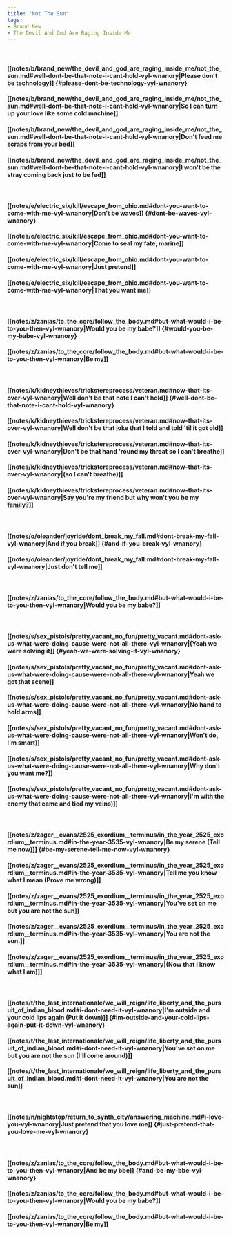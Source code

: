 ```yaml
---
title: "Not The Sun"
tags:
- Brand New
- The Devil And God Are Raging Inside Me
---
```

&nbsp;
#### [[notes/b/brand_new/the_devil_and_god_are_raging_inside_me/not_the_sun.md#well-dont-be-that-note-i-cant-hold-vyl-wnanory|Please don't be technology]] {#please-dont-be-technology-vyl-wnanory}
#### [[notes/b/brand_new/the_devil_and_god_are_raging_inside_me/not_the_sun.md#well-dont-be-that-note-i-cant-hold-vyl-wnanory|So I can turn up your love like some cold machine]]
#### [[notes/b/brand_new/the_devil_and_god_are_raging_inside_me/not_the_sun.md#well-dont-be-that-note-i-cant-hold-vyl-wnanory|Don't feed me scraps from your bed]]
#### [[notes/b/brand_new/the_devil_and_god_are_raging_inside_me/not_the_sun.md#well-dont-be-that-note-i-cant-hold-vyl-wnanory|I won't be the stray coming back just to be fed]]
&nbsp;
#### [[notes/e/electric_six/kill/escape_from_ohio.md#dont-you-want-to-come-with-me-vyl-wnanory|Don't be waves]] {#dont-be-waves-vyl-wnanory}
#### [[notes/e/electric_six/kill/escape_from_ohio.md#dont-you-want-to-come-with-me-vyl-wnanory|Come to seal my fate, marine]]
#### [[notes/e/electric_six/kill/escape_from_ohio.md#dont-you-want-to-come-with-me-vyl-wnanory|Just pretend]]
#### [[notes/e/electric_six/kill/escape_from_ohio.md#dont-you-want-to-come-with-me-vyl-wnanory|That you want me]]
&nbsp;
#### [[notes/z/zanias/to_the_core/follow_the_body.md#but-what-would-i-be-to-you-then-vyl-wnanory|Would you be my babe?]] {#would-you-be-my-babe-vyl-wnanory}
#### [[notes/z/zanias/to_the_core/follow_the_body.md#but-what-would-i-be-to-you-then-vyl-wnanory|Be my]]
&nbsp;
#### [[notes/k/kidneythieves/trickstereprocess/veteran.md#now-that-its-over-vyl-wnanory|Well don't be that note I can't hold]] {#well-dont-be-that-note-i-cant-hold-vyl-wnanory}
#### [[notes/k/kidneythieves/trickstereprocess/veteran.md#now-that-its-over-vyl-wnanory|Well don't be that joke that I told and told 'til it got old]]
#### [[notes/k/kidneythieves/trickstereprocess/veteran.md#now-that-its-over-vyl-wnanory|Don't be that hand 'round my throat so I can't breathe]]
#### [[notes/k/kidneythieves/trickstereprocess/veteran.md#now-that-its-over-vyl-wnanory|(so I can't breathe)]]
#### [[notes/k/kidneythieves/trickstereprocess/veteran.md#now-that-its-over-vyl-wnanory|Say you're my friend but why won't you be my family?]]
&nbsp;
#### [[notes/o/oleander/joyride/dont_break_my_fall.md#dont-break-my-fall-vyl-wnanory|And if you break]] {#and-if-you-break-vyl-wnanory}
#### [[notes/o/oleander/joyride/dont_break_my_fall.md#dont-break-my-fall-vyl-wnanory|Just don't tell me]]
&nbsp;
#### [[notes/z/zanias/to_the_core/follow_the_body.md#but-what-would-i-be-to-you-then-vyl-wnanory|Would you be my babe?]]
&nbsp;
#### [[notes/s/sex_pistols/pretty_vacant_no_fun/pretty_vacant.md#dont-ask-us-what-were-doing-cause-were-not-all-there-vyl-wnanory|(Yeah we were solving it]] {#yeah-we-were-solving-it-vyl-wnanory}
#### [[notes/s/sex_pistols/pretty_vacant_no_fun/pretty_vacant.md#dont-ask-us-what-were-doing-cause-were-not-all-there-vyl-wnanory|Yeah we got that scene]]
#### [[notes/s/sex_pistols/pretty_vacant_no_fun/pretty_vacant.md#dont-ask-us-what-were-doing-cause-were-not-all-there-vyl-wnanory|No hand to hold arms]]
#### [[notes/s/sex_pistols/pretty_vacant_no_fun/pretty_vacant.md#dont-ask-us-what-were-doing-cause-were-not-all-there-vyl-wnanory|Won't do, I'm smart]]
#### [[notes/s/sex_pistols/pretty_vacant_no_fun/pretty_vacant.md#dont-ask-us-what-were-doing-cause-were-not-all-there-vyl-wnanory|Why don't you want me?]]
#### [[notes/s/sex_pistols/pretty_vacant_no_fun/pretty_vacant.md#dont-ask-us-what-were-doing-cause-were-not-all-there-vyl-wnanory|I'm with the enemy that came and tied my veins)]]
&nbsp;
#### [[notes/z/zager__evans/2525_exordium__terminus/in_the_year_2525_exordium__terminus.md#in-the-year-3535-vyl-wnanory|Be my serene (Tell me now)]] {#be-my-serene-tell-me-now-vyl-wnanory}
#### [[notes/z/zager__evans/2525_exordium__terminus/in_the_year_2525_exordium__terminus.md#in-the-year-3535-vyl-wnanory|Tell me you know what I mean (Prove me wrong)]]
#### [[notes/z/zager__evans/2525_exordium__terminus/in_the_year_2525_exordium__terminus.md#in-the-year-3535-vyl-wnanory|You've set on me but you are not the sun]]
#### [[notes/z/zager__evans/2525_exordium__terminus/in_the_year_2525_exordium__terminus.md#in-the-year-3535-vyl-wnanory|You are not the sun.]]
#### [[notes/z/zager__evans/2525_exordium__terminus/in_the_year_2525_exordium__terminus.md#in-the-year-3535-vyl-wnanory|(Now that I know what I am)]]
&nbsp;
#### [[notes/t/the_last_internationale/we_will_reign/life_liberty_and_the_pursuit_of_indian_blood.md#i-dont-need-it-vyl-wnanory|I'm outside and your cold lips again (Put it down)]] {#im-outside-and-your-cold-lips-again-put-it-down-vyl-wnanory}
#### [[notes/t/the_last_internationale/we_will_reign/life_liberty_and_the_pursuit_of_indian_blood.md#i-dont-need-it-vyl-wnanory|You've set on me but you are not the sun (I'll come around)]]
#### [[notes/t/the_last_internationale/we_will_reign/life_liberty_and_the_pursuit_of_indian_blood.md#i-dont-need-it-vyl-wnanory|You are not the sun]]
&nbsp;
#### [[notes/n/nightstop/return_to_synth_city/answering_machine.md#i-love-you-vyl-wnanory|Just pretend that you love me]] {#just-pretend-that-you-love-me-vyl-wnanory}
&nbsp;
#### [[notes/z/zanias/to_the_core/follow_the_body.md#but-what-would-i-be-to-you-then-vyl-wnanory|And be my bbe]] {#and-be-my-bbe-vyl-wnanory}
#### [[notes/z/zanias/to_the_core/follow_the_body.md#but-what-would-i-be-to-you-then-vyl-wnanory|Would you be my babe?]]
#### [[notes/z/zanias/to_the_core/follow_the_body.md#but-what-would-i-be-to-you-then-vyl-wnanory|Be my]]

